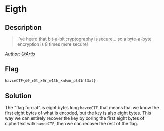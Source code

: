 # Eigth

## Description
> I've heard that bit-a-bit cryptography is secure... so a byte-a-byte encryption is 8 times more secure!

*Author: [@Artio](https://github.com/AndreaArtioli)*
## Flag
`havceCTF{d0_n0t_x0r_w1th_kn0wn_pl41nt3xt}`

## Solution

The "flag format" is eight bytes long `havceCTF`, that means that we know the first eight bytes of what
is encoded, but the key is also eight bytes. This way we can entirely recover the key by xoring the first
eight bytes of ciphertext with `havceCTF`, then we can recover the rest of the flag.
